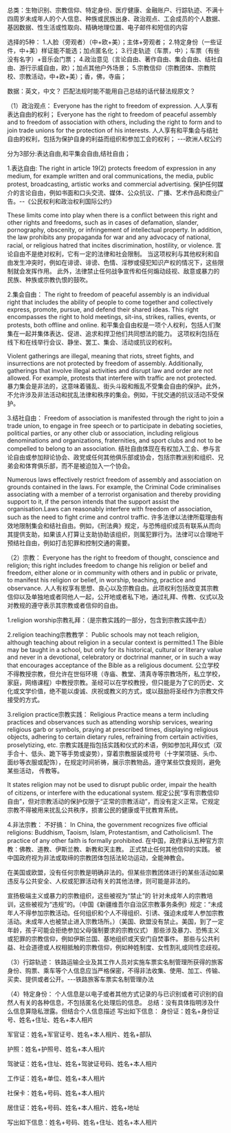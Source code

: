 总类：生物识别、宗教信仰、特定身份、医疗健康、金融账户、行踪轨迹、不满十四周岁未成年人的个人信息、种族或民族出身、政治观点、工会成员的个人数据、基因数据、性生活或性取向、精确地理位置、电子邮件和短信的内容

选择的5种：
1.人脸（旁观者）（中+欧+美）；主体+旁观者；
2.特定身份（一些证件，中+美）样证能不能选；加点匿名化；
3.行走轨迹（车票，中）；车票（有些没有名字）+音乐会门票；
4.政治意见（言论自由、著作自由、集会自由、结社自由、游行示威自由，欧）；加点其他户外场景；
5.宗教信仰（宗教团体、宗教院校、宗教活动，中+欧+美）；香，佛，寺庙；

数据：英文，中文？
匹配法规时能不能用自己总结的话代替法规原文？


（1）政治观点：
Everyone has the right to freedom of expression.
人人享有表达自由的权利；
Everyone has the right to freedom of peaceful assembly and to freedom of association with others, including the right to form and to join trade unions for the protection of his interests.
人人享有和平集会与结社自由的权利，包括为保护自身的利益而组织和参加工会的权利；
---欧洲人权公约

分为3部分:表达自由,和平集会自由,结社自由；

1.表达自由:
The right in article 19(2) protects freedom of expression in any medium, for example written and oral communications, the media, public protest, broadcasting, artistic works and commercial advertising. 
保护任何媒介的言论自由，例如书面和口头交流、媒体、公众抗议、广播、艺术作品和商业广告。--《公民权利和政治权利国际公约》

These limits come into play when there is a conflict between this right and other rights and freedoms, such as in cases of defamation, slander, pornography, obscenity, or infringement of intellectual property. In addition, the law prohibits any propaganda for war and any advocacy of national, racial, or religious hatred that incites discrimination, hostility, or violence.
言论自由不是绝对权利，它有一定的法律和社会限制。 当这项权利与其他权利和自由发生冲突时，例如在诽谤、诽谤、色情、淫秽或侵犯知识产权的情况下，这些限制就会发挥作用。 此外，法律禁止任何战争宣传和任何煽动歧视、敌意或暴力的民族、种族或宗教仇恨的鼓吹。

2.集会自由：
The right to freedom of peaceful assembly is an individual right that includes the ability of people to come together and collectively express, promote, pursue, and defend their shared ideas. This right encompasses the right to hold meetings, sit-ins, strikes, rallies, events, or protests, both offline and online.
和平集会自由权是一项个人权利，包括人们聚集在一起并集体表达、促进、追求和捍卫他们共同想法的能力。 这项权利包括在线下和在线举行会议、静坐、罢工、集会、活动或抗议的权利。

Violent gatherings are illegal, meaning that riots, street fights, and insurrections are not protected by freedom of assembly. Additionally, gatherings that involve illegal activities and disrupt law and order are not allowed. For example, protests that interfere with traffic are not protected.
暴力集会是非法的，这意味着骚乱、街头斗殴和叛乱不受集会自由的保护。此外，不允许涉及非法活动和扰乱法律和秩序的集会。例如，干扰交通的抗议活动不受保护。

3.结社自由：
Freedom of association is manifested through the right to join a trade union, to engage in free speech or to participate in debating societies, political parties, or any other club or association, including religious denominations and organizations, fraternities, and sport clubs and not to be compelled to belong to an association.
结社自由体现在有权加入工会、参与言论自由或参加辩论协会、政党或任何其他俱乐部或协会，包括宗教派别和组织、兄弟会和体育俱乐部，而不是被迫加入一个协会。

Numerous laws effectively restrict freedom of assembly and association on grounds contained in the laws. For example, the Criminal Code criminalises associating with a member of a terrorist organisation and thereby providing support to it, if the person intends that the support assist the organisation.Laws can reasonably interfere with freedom of association, such as the need to fight crime and control traffic.
许多法律以法律所载理由有效地限制集会和结社自由。例如，《刑法典》规定，与恐怖组织成员有联系从而向其提供支助，如果该人打算让支助协助该组织，则属犯罪行为。法律可以合理地干预结社自由，例如打击犯罪和控制交通的需要。


（2）宗教：
Everyone has the right to freedom of thought, conscience and religion; this right includes freedom to change his religion or belief and freedom, either alone or in community with others and in public or private, to manifest his religion or belief, in worship, teaching, practice and observance.
人人有权享有思想、良心以及宗教自由。此项权利包括改变其宗教信仰以及单独地或者同他人一起，公开地或者私下地，通过礼拜、传教、仪式以及对教规的遵守表示其宗教或者信仰的自由。

1.religion worship宗教礼拜：（是宗教实践的一部分，包含到宗教实践中去）

2.religion teaching宗教教学：
Public schools may not teach religion, although teaching about religion in a secular context is permitted.1 The Bible may be taught in a school, but only for its historical, cultural or literary value and never in a devotional, celebratory or doctrinal manner, or in such a way that encourages acceptance of the Bible as a religious document.
公立学校不得教授宗教，但允许在世俗环境（寺庙、教堂、清真寺等宗教场所，私立学校，家庭，网络课程）中教授宗教。圣经可以在学校教授，但只能是为了它的历史、文化或文学价值，绝不能以虔诚、庆祝或教义的方式，或以鼓励将圣经作为宗教文件接受的方式。

3.religion practice宗教实践：
Religious Practice means a term including practices and observances such as attending worship services, wearing religious garb or symbols, praying at prescribed times, displaying religious objects, adhering to certain dietary rules, refraining from certain activities, proselytizing, etc.
宗教实践是指包括实践和仪式的术语，例如参加礼拜仪式（双手合十、低头、跪下等手势或姿势），穿着宗教服装或符号（十字架项链、头巾、面纱等衣服或配饰），在规定时间祈祷，展示宗教物品，遵守某些饮食规则，避免某些活动， 传教等。

It states religion may not be used to disrupt public order, impair the health of citizens, or interfere with the educational system. 
规定公民“享有宗教信仰自由”，但对宗教活动的保护仅限于“正常的宗教活动”，而没有定义正常。它规定宗教不得被用来扰乱公共秩序，损害公民的健康或干扰教育系统。

4.非法宗教：
不好搞：
In China, the government recognizes five official religions: Buddhism, Taoism, Islam, Protestantism, and Catholicism1. The practice of any other faith is formally prohibited.
在中国，政府承认五种官方宗教：佛教、道教、伊斯兰教、新教和天主教。 正式禁止任何其他信仰的实践。
被中国政府视为非法或取缔的宗教团体包括法轮功运动，全能神教会。

在美国或欧盟，没有任何宗教是明确非法的。但某些宗教团体进行的某些活动如果违反与公共安全、人权或犯罪活动有关的其他法律，则可能是非法的。

宣扬极端主义或暴力的宗教组织，这些被视为“禁止”的
针对未成年人的宗教培训，这些被视为“违规”的。（中国《新疆维吾尔自治区宗教事务条例》规定：“未成年人不得参加宗教活动。任何组织和个人不得组织、引诱、强迫未成年人参加宗教活动。未成年人也被禁止进入宗教场所。）（美国、欧盟没有禁止。美国，到了一定年龄，孩子可能会拒绝参加父母强制要求的宗教仪式）
那些涉及暴力、恐怖主义或犯罪的宗教信仰，例如伊斯兰国、基地组织或天安门自焚事件。
那些与公共利益、社会道德或人权相抵触的宗教信仰，例如种姓制度、女性割礼或同性恋歧视。

（3）行踪轨迹：
铁路运输企业及其工作人员对实施车票实名制管理所获得的旅客身份、购票、乘车等个人信息应当严格保密，不得非法收集、使用、加工、传输、买卖、提供或者公开。---铁路旅客车票实名制管理办法

（4）特定身份：
个人信息是以电子或者其他方式记录的与已识别或者可识别的自然人有关的各种信息，不包括匿名化处理后的信息。
总结：没有具体指明涉及什么信息算隐私泄露。但结合个人信息描述
写出如下信息：
身份证：姓名+身份证号、姓名+住址、姓名+本人相片

军官证：姓名+军官证号、姓名+本人相片、姓名+部队

护照：姓名+护照号、姓名+本人相片

驾驶证：姓名+住址、姓名+驾驶证号码、姓名+本人相片

工作证：姓名+单位、姓名+本人相片

社保卡：姓名+号码、姓名+本人相片

居住证：姓名+号码、姓名+本人相片、姓名+地址

写出如下信息：姓名+号码、姓名+住址、姓名+本人相片

